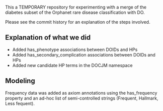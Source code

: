 This a TEMPORARY repository for experimenting with a merge of the
diabetes subset of the Orphanet rare disease classification with DO.

Please see the commit history for an explanation of the steps
involved.

## Explanation of what we did

 * Added has_phenotype associations between DOIDs and HPs
 * Added has_secondary_complication associations between DOIDs and HPs
 * Added new candidate HP terms in the DOCJM namespace

## Modeling

Frequency data was added as axiom annotations using the has_frequency
property and an ad-hoc list of semi-controlled strings (Frequent,
Hallmark, Less fequent).



 
